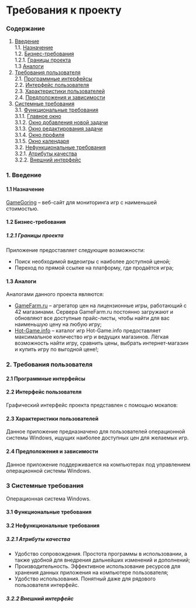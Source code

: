 ﻿
# Требования к проекту
### Содержание
1. [Введение](#1) <br>
  1.1. [Назначение](#1.1) <br>
  1.2. [Бизнес-требования](#1.2) <br>
      1.2.1. [Границы проекта](#1.2.1) <br>
  1.3 [Аналоги](#1.3) <br>
2. [Требования пользователя](#2) <br>
  2.1. [Программные интерфейсы](#2.1) <br>
  2.2. [Интерфейс пользователя](#2.2) <br>
  2.3. [Характеристики пользователей](#2.3) <br>
  2.4. [Предположения и зависимости](#2.4) <br>
3. [Системные требования](#3.) <br>
  3.1. [Функциональные требования](#3.1) <br>
    3.1.1. [Главное окно](#3.1.1) <br>
    3.1.2. [Окно добавления новой задачи](#3.1.2) <br>
    3.1.3. [Окно редактирования задачи](#3.1.3) <br>
    3.1.4. [Окно профиля](#3.1.4) <br>
    3.1.5. [Окно календаря](#3.1.5) <br>
  3.2. [Нефункциональные требования](#3.2) <br>
     3.2.1. [Атрибуты качества](#3.2.1) <br>
     3.2.2. [Внешний интерфейс](#3.2.2) <br>

### 1. Введение <a name="1"></a>
#### 1.1 Назначение <a name="1.1"></a> 
[GameGoring](https://github.com/MargaretKocherga/MagicList) –  веб-сайт для мониторинга игр с наименьшей стоимостью.
#### 1.2 Бизнес-требования <a name="1.2"></a>
##### 1.2.1 Границы проекта <a name="1.2.1"></a>
Приложение предоставляет следующие возможности:
* Поиск необходимой видеоигры с наиболее доступной ценой;
* Переход по прямой ссылке на платформу, где продаётся игра;
#### 1.3 Аналоги <a name="1.3"></a>
Аналогами данного проекта являются:
* [GameFarm.ru](https://gamefarm.ru/about-gamefarm/) – агрегатор цен на лицензионные игры, работающий с 42 магазинами. Сервера GameFarm.ru постоянно загружают и обновляют все доступные прайс-листы, чтобы найти для вас наименьшую цену на любую игру;
* [Hot-Game.info](https://hot-game.info) – каталог игр Hot-Game.info предоставляет максимальное количество игр и ведущих магазинов. Лёгкая возможность найти игру, сравнить цены, выбрать интернет-магазин и купить игру по выгодной цене!;

### 2. Требования пользователя <a name="2"></a>
#### 2.1 Программные интерфейсы <a name="2.1"></a>

#### 2.2 Интерфейс пользователя <a name="2.2"></a>
Графический интерфейс проекта представлен с помощью мокапов:

#### 2.3 Характеристики пользователей <a name="2.3"></a>
Данное приложение предназначено для пользователей операционной системы Windows, ищущих наиболее доступных цен для желаемых игр.
#### 2.4 Предположения и зависимости <a name="2.4"></a>
Данное приложение поддерживается на компьютерах под управлением операционной системы Windows.
### 3 Системные требования <a name="3"></a>
Операционная система Windows.
#### 3.1 Функциональные требования <a name="3.1"></a>
 
#### 3.2 Нефункциональные требования <a name="3.2"></a>
  ##### 3.2.1 Атрибуты качества <a name="3.2.1"></a>
  * Удобство сопровождения. Простота программы в использовании, а также удобной для внедрения дальнейших изменений и дополнений;
  * Производительность. Эффективное использование ресурсов для хранения данных приложения на компьютере пользователя;
  * Удобство использования. Понятный даже для рядового пользователя интерфейс.
  ##### 3.2.2 Внешний интерфейс <a name="3.2.2"></a>


